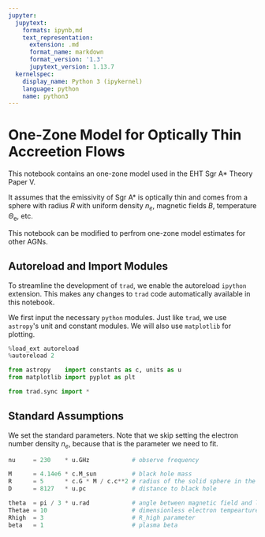 ```yaml
---
jupyter:
  jupytext:
    formats: ipynb,md
    text_representation:
      extension: .md
      format_name: markdown
      format_version: '1.3'
      jupytext_version: 1.13.7
  kernelspec:
    display_name: Python 3 (ipykernel)
    language: python
    name: python3
---
```


# One-Zone Model for Optically Thin Accreetion Flows

This notebook contains an one-zone model used in the EHT Sgr A* Theory Paper V.

It assumes that the emissivity of Sgr A* is optically thin and comes from a sphere with radius $R$ with uniform density $n_e$, magnetic fields $B$, temperature $\Theta_\mathrm{e}$, etc.

This notebook can be modified to perfrom one-zone model estimates for other AGNs.


## Autoreload and Import Modules

To streamline the development of `trad`, we enable the autoreload `ipython` extension.
This makes any changes to `trad` code automatically available in this notebook. 

We first input the necessary `python` modules.  Just like `trad`, we use `astropy`'s unit and constant modules.
We will also use `matplotlib` for plotting.

```python
%load_ext autoreload
%autoreload 2

from astropy    import constants as c, units as u
from matplotlib import pyplot as plt

from trad.sync import *
```

## Standard Assumptions

We set the standard parameters.
Note that we skip setting the electron number density $n_e$, because that is the parameter we need to fit.

```python
nu     = 230    * u.GHz            # observe frequency

M      = 4.14e6 * c.M_sun          # black hole mass
R      = 5      * c.G * M / c.c**2 # radius of the solid sphere in the one-zone model 
D      = 8127   * u.pc             # distance to black hole

theta  = pi / 3 * u.rad            # angle between magnetic field and line of sight
Thetae = 10                        # dimensionless electron tempearture
Rhigh  = 3                         # R_high parameter
beta   = 1                         # plasma beta
```
